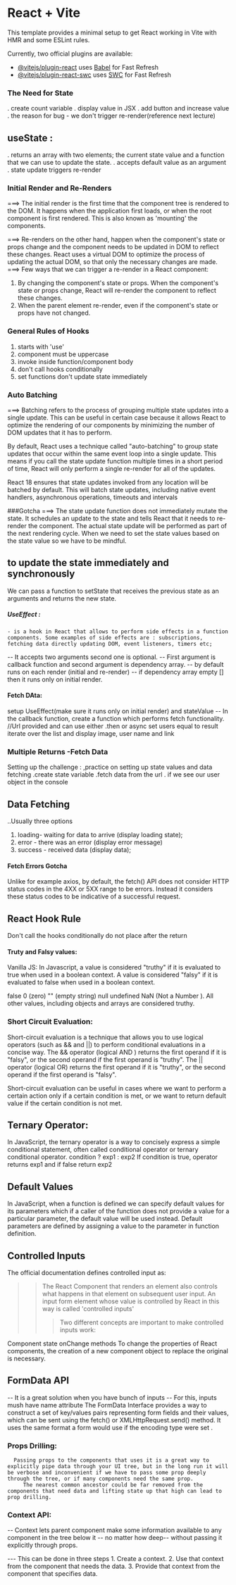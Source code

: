 # React + Vite

This template provides a minimal setup to get React working in Vite with HMR and some ESLint rules.

Currently, two official plugins are available:

- [@vitejs/plugin-react](https://github.com/vitejs/vite-plugin-react/blob/main/packages/plugin-react/README.md) uses [Babel](https://babeljs.io/) for Fast Refresh
- [@vitejs/plugin-react-swc](https://github.com/vitejs/vite-plugin-react-swc) uses [SWC](https://swc.rs/) for Fast Refresh

### The Need for State

. create count variable
. display value in JSX
. add button and increase value
. the reason for bug - we don't trigger re-render(reference next lecture)

## useState :

. returns an array with two elements; the current state value and a function that we can use to update the state.
. accepts default value as an argument
. state update triggers re-render

### Initial Render and Re-Renders

===> The initial render is the first time that the component tree is rendered to the DOM. It happens when the application first loads, or when the root component is first rendered. This is also known as 'mounting' the components.

===> Re-renders on the other hand, happen when the component's state or props change and the component needs to be updated in DOM to reflect these changes. React uses a virtual DOM to optimize the process of updating the actual DOM, so that only the necessary changes are made.
===> Few ways that we can trigger a re-render in a React component:

1. By changing the component's state or props. When the component's state or props change, React will re-render the component to reflect these changes.
2. When the parent element re-render, even if the component's state or props have not changed.

### General Rules of Hooks

1. starts with 'use'
2. component must be uppercase
3. invoke inside function/component body
4. don't call hooks conditionally
5. set functions don't update state immediately

<!-- Rendering the list -->

### Auto Batching

===> Batching refers to the process of grouping multiple state updates into a single update. This can be useful in certain case because it allows React to optimize the rendering of our components by minimizing the number of DOM updates that it has to perform.

By default, React uses a technique called "auto-batching" to group state updates that occur within the same event loop into a single update. This means if you call the state update function multiple times in a short period of time, React will only perform a single re-render for all of the updates.

React 18 ensures that state updates invoked from any location will be batched by default. This will batch state updates, including native event handlers, asynchronous operations, timeouts and intervals

###Gotcha
===> The state update function does not immediately mutate the state. It schedules an update to the state and tells React that it needs to re-render the component. The actual state update will be performed as part of the next rendering cycle. When we need to set the state values based on the state value so we have to be mindful.

## to update the state immediately and synchronously

We can pass a function to setState that receives the previous state as an arguments and returns the new state.

##### UseEffect :

    - is a hook in React that allows to perform side effects in a function components. Some examples of side effects are : subscriptions, fetching data directly updating DOM, event listeners, timers etc;

-- It accepts two arguments second one is optional.
-- First argument is callback function and second argument is dependency array.
-- by default runs on each render (initial and re-render)
-- if dependency array empty [] then it runs only on initial render.

#### Fetch DAta:

setup UseEffect(make sure it runs only on initial render) and stateValue
-- In the callback function, create a function which performs fetch functionality.
//Url provided and can use either .then or async
set users equal to result
iterate over the list and display image, user name and link

### Multiple Returns -Fetch Data

Setting up the challenge : ,practice on setting up state values and data fetching
.create state variable
.fetch data from the url
. if we see our user object in the console

## Data Fetching

..Usually three options

1. loading- waiting for data to arrive (display loading state);
2. error - there was an error (display error message)
3. success - received data (display data);

#### Fetch Errors Gotcha

Unlike for example axios, by default, the fetch() API does not consider HTTP status codes in the 4XX or 5XX range to be errors. Instead it considers these status codes to be indicative of a successful request.

## React Hook Rule

Don't call the hooks conditionally
do not place after the return

#### Truty and Falsy values:

Vanilla JS:
In Javascript, a value is considered "truthy" if it is evaluated to true when used in a boolean context. A value is considered "falsy" if it is evaluated to false when used in a boolean context.

false 0 (zero) "" (empty string) null undefined NaN (Not a Number ). All other values, including objects and arrays are considered truthy.

### Short Circuit Evaluation:

Short-circuit evaluation is a technique that allows you to use logical operators (such as && and ||) to perform conditional evaluations in a concise way.
The && operator (logical AND ) returns the first operand if it is "falsy", or the second operand if the first operand is "truthy".
The || operator (logical OR) returns the first operand if it is "truthy", or the second operand if the first operand is "falsy".

Short-circuit evaluation can be useful in cases where we want to perform a certain action only if a certain condition is met, or we want to return default value if the certain condition is not met.

## Ternary Operator:

In JavaScript, the ternary operator is a way to concisely express a simple conditional statement, often called conditional operator or ternary conditional operator.
condition ? exp1 : exp2
If condition is true, operator returns exp1 and if false return exp2

## Default Values

In JavaScript, when a function is defined we can specify default values for its parameters which if a caller of the function does not provide a value for a particular parameter, the default value will be used instead. Default parameters are defined by assigning a value to the parameter in function definition.

## Controlled Inputs

The official documentation defines controlled input as:

> > The React Component that renders an element also controls what happens in that element on subsequent user input. An input form element whose value is controlled by React in this way is called 'controlled inputs'
> >
> > > Two different concepts are important to make controlled inputs work:

Component state
onChange methods
To change the properties of React components, the creation of a new component object to replace the original is necessary.

## FormData API

-- It is a great solution when you have bunch of inputs
-- For this, inputs mush have name attribute
The FormData Interface provides a way to construct a set of key/values pairs representing form fields and their values, which can be sent using the fetch() or XMLHttpRequest.send() method. It uses the same format a form would use if the encoding type were set .

### Props Drilling:

      Passing props to the components that uses it is a great way to explicitly pipe data through your UI tree, but in the long run it will be verbose and inconvenient if we have to pass some prop deeply through the tree, or if many components need the same prop.
         The nearest common ancestor could be far removed from the components that need data and lifting state up that high can lead to prop drilling.

### Context API:

-- Context lets parent component make some information available to any component in the tree below it -- no matter how deep-- without passing it explicitly through props.

--- This can be done in three steps 1. Create a context. 2. Use that context from the component that needs the data. 3. Provide that context from the component that specifies data.
